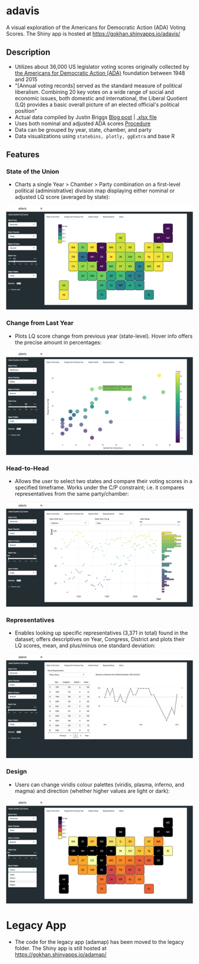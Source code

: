 # adavis
A visual exploration of the Americans for Democratic Action (ADA) Voting Scores. The Shiny app is hosted at https://gokhan.shinyapps.io/adavis/

## Description
* Utilizes about 36,000 US legislator voting scores originally collected by [the Americans for Democratic Action (ADA)](http://www.adaction.org/) foundation between 1948 and 2015
* "[Annual voting records] served as the standard measure of political liberalism. Combining 20 key votes on a wide range of social and economic issues, both domestic and international, the Liberal Quotient (LQ) provides a basic overall picture of an elected official's political position"
* Actual data compiled by Justin Briggs [Blog post](http://trialstravails.blogspot.co.uk/2017/01/adjusted-ada-scores-from-1947-2015.html) | [.xlsx file](http://bit.ly/2j1TXfE)
* Uses both nominal and adjusted ADA scores [Procedure](http://timgroseclose.com/adjusted-interest-group-scores/)
* Data can be grouped by year, state, chamber, and party
* Data visualizations using ```statebins, plotly, ggExtra``` and base R

## Features

### State of the Union
* Charts a single Year > Chamber > Party combination on a first-level political (administrative) division map displaying either nominal or adjusted LQ score (averaged by state):

![](/img/statebins.png)

### Change from Last Year
* Plots LQ score change from previous year (state-level). Hover info offers the precise amount in percentages:

![](/img/plotly.png)

### Head-to-Head
* Allows the user to select two states and compare their voting scores in a specified timeframe. Works under the C/P constraint; i.e. it compares representatives from the same party/chamber:

![](/img/marginal.png)

### Representatives
* Enables looking up specific representatives (3,371 in total) found in the dataset; offers descriptives on Year, Congress, District and plots their LQ scores, mean, and plus/minus one standard deviation:

![](/img/pelosi.png)

### Design
* Users can change viridis colour palettes (viridis, plasma, inferno, and magma) and direction (whether higher values are light or dark):

![](/img/plasma.png)

# Legacy App
* The code for the legacy app (adamap) has been moved to the legacy folder. The Shiny app is still hosted at https://gokhan.shinyapps.io/adamap/
